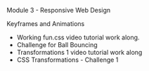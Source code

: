 Module 3 - Responsive Web Design

Keyframes and Animations

+ Working fun.css video tutorial work along.
+ Challenge for Ball Bouncing
+ Transformations 1 video tutorial work along
+ CSS Transformations - Challenge 1